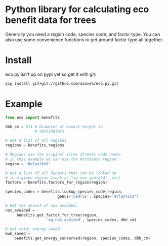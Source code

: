 Python library for calculating eco benefit data for trees
=====

Generally you need a region code, species code, and factor type. You
can also use some convenience functions to get around factor type all
together.

Install
====

eco.py isn't up on pypi yet so get it with git:

```bash
pip install git+git://github.com/azavea/eco.py.git
```

Example
====

```python
from eco import benefits

dbh_cm = 311 # Diameter at breast height in
             # centimeters

# Get a list of all regions
regions = benefits.regions

# Regions use the original iTree Streets code names
# in this example we can use the Northeast region:
region = 'NoEastXXX'

# Get a list of all factors that can be looked up
# in a given region (such as "aq_nox_avoided", etc)
factors = benefits.factors_for_region(region)

species_codes = benefits.lookup_species_code(region,
                       genus='Cedrus', species='atlantica')

# Get the amount of nox avoided:
nox_avoided =
     benefits.get_factor_for_tree(region,
                  'aq_nox_avoided', species_codes, dbh_cm)

# Get total energy saved
kwh_saved =
    benefits.get_energy_conserved(region, species_codes, dbh_cm)
```
